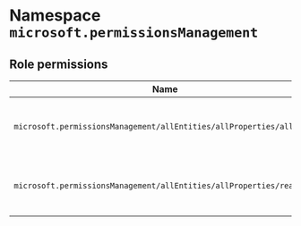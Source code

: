 # Namespace `microsoft.permissionsManagement`
## Role permissions
|Name|Description|Privileged|
|-|-|-|
|`microsoft.permissionsManagement/allEntities/allProperties/allTasks`|Manage all aspects of Entra Permissions Management|False|
|`microsoft.permissionsManagement/allEntities/allProperties/read`|Read all aspects of Entra Permissions Management|False|
